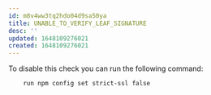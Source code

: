 ```yaml
---
id: m8v4ww3tq2hdo04d9sa50ya
title: UNABLE_TO_VERIFY_LEAF_SIGNATURE
desc: ''
updated: 1648109276021
created: 1648109276021
---
```


To disable this check you can run the following command:
```
    run npm config set strict-ssl false
```
